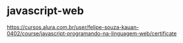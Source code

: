 # javascript-web
https://cursos.alura.com.br/user/felipe-souza-kauan-0402/course/javascript-programando-na-linguagem-web/certificate
